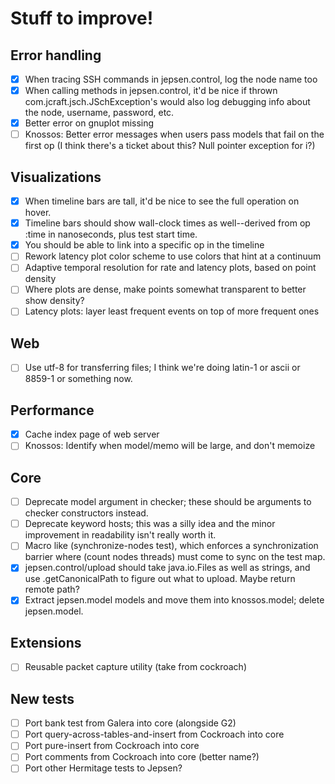 # Stuff to improve!

## Error handling

- [x] When tracing SSH commands in jepsen.control, log the node name too
- [x] When calling methods in jepsen.control, it'd be nice if thrown
  com.jcraft.jsch.JSchException's would also log debugging info about the node,
  username, password, etc.
- [x] Better error on gnuplot missing
- [ ] Knossos: Better error messages when users pass models that fail on the
  first op (I think there's a ticket about this? Null pointer exception for i?)

## Visualizations

- [x] When timeline bars are tall, it'd be nice to see the full operation on
  hover.
- [x] Timeline bars should show wall-clock times as well--derived from op :time
  in nanoseconds, plus test start time.
- [x] You should be able to link into a specific op in the timeline
- [ ] Rework latency plot color scheme to use colors that hint at a continuum
- [ ] Adaptive temporal resolution for rate and latency plots, based on point density
- [ ] Where plots are dense, make points somewhat transparent to better show
  density?
- [ ] Latency plots: layer least frequent events on top of more frequent ones

## Web

- [ ] Use utf-8 for transferring files; I think we're doing latin-1 or ascii or
  8859-1 or something now.

## Performance

- [x] Cache index page of web server
- [ ] Knossos: Identify when model/memo will be large, and don't memoize

## Core

- [ ] Deprecate model argument in checker; these should be arguments to checker
  constructors instead.
- [ ] Deprecate keyword hosts; this was a silly idea and the minor improvement
  in readability isn't really worth it.
- [ ] Macro like (synchronize-nodes test), which enforces a synchronization
  barrier where (count nodes threads) must come to sync on the test map.
- [x] jepsen.control/upload should take java.io.Files as well as strings, and
  use .getCanonicalPath to figure out what to upload. Maybe return remote path?
- [x] Extract jepsen.model models and move them into knossos.model; delete
  jepsen.model.

## Extensions

- [ ] Reusable packet capture utility (take from cockroach)

## New tests

- [ ] Port bank test from Galera into core (alongside G2)
- [ ] Port query-across-tables-and-insert from Cockroach into core
- [ ] Port pure-insert from Cockroach into core
- [ ] Port comments from Cockroach into core (better name?)
- [ ] Port other Hermitage tests to Jepsen?
